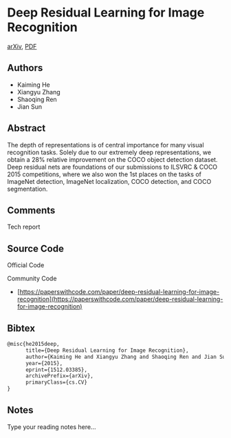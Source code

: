 
# Deep Residual Learning for Image Recognition

[arXiv](https://arxiv.org/abs/1512.03385), [PDF](https://arxiv.org/pdf/1512.03385.pdf)

## Authors

- Kaiming He
- Xiangyu Zhang
- Shaoqing Ren
- Jian Sun

## Abstract

The depth of representations is of central importance for many visual recognition tasks. Solely due to our extremely deep representations, we obtain a 28% relative improvement on the COCO object detection dataset. Deep residual nets are foundations of our submissions to ILSVRC & COCO 2015 competitions, where we also won the 1st places on the tasks of ImageNet detection, ImageNet localization, COCO detection, and COCO segmentation.

## Comments

Tech report

## Source Code

Official Code



Community Code

- [https://paperswithcode.com/paper/deep-residual-learning-for-image-recognition](https://paperswithcode.com/paper/deep-residual-learning-for-image-recognition)

## Bibtex

```tex
@misc{he2015deep,
      title={Deep Residual Learning for Image Recognition}, 
      author={Kaiming He and Xiangyu Zhang and Shaoqing Ren and Jian Sun},
      year={2015},
      eprint={1512.03385},
      archivePrefix={arXiv},
      primaryClass={cs.CV}
}
```

## Notes

Type your reading notes here...

